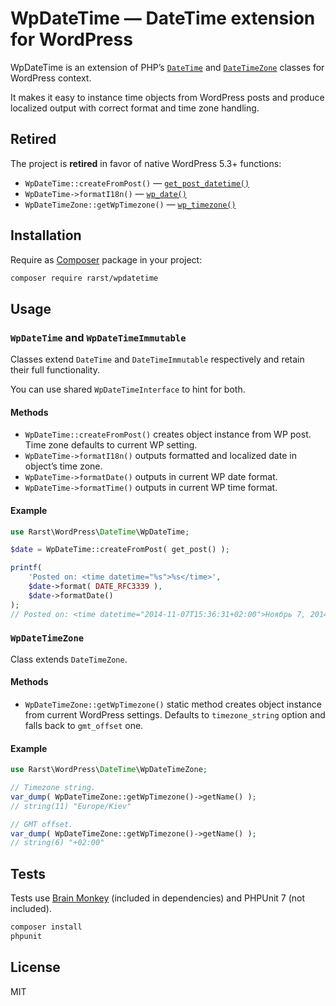 # WpDateTime — DateTime extension for WordPress

WpDateTime is an extension of PHP’s [`DateTime`](http://php.net/manual/en/class.datetime.php) and [`DateTimeZone`](http://php.net/manual/en/class.datetimezone.php) classes for WordPress context.

It makes it easy to instance time objects from WordPress posts and produce localized output with correct format and time zone handling.

## Retired

The project is **retired** in favor of native WordPress 5.3+ functions:

- `WpDateTime::createFromPost()` — [`get_post_datetime()`](https://developer.wordpress.org/reference/functions/get_post_datetime/)
- `WpDateTime->formatI18n()` — [`wp_date()`](https://developer.wordpress.org/reference/functions/wp_date/)
- `WpDateTimeZone::getWpTimezone()` — [`wp_timezone()`](https://developer.wordpress.org/reference/functions/wp_timezone/)

## Installation

Require as [Composer](https://getcomposer.org/) package in your project:

```bash
composer require rarst/wpdatetime
```

## Usage

### `WpDateTime` and `WpDateTimeImmutable`

Classes extend `DateTime` and `DateTimeImmutable` respectively and retain their full functionality.

You can use shared `WpDateTimeInterface` to hint for both.

#### Methods

- `WpDateTime::createFromPost()` creates object instance from WP post. Time zone defaults to current WP setting.
- `WpDateTime->formatI18n()` outputs formatted and localized date in object’s time zone.
- `WpDateTime->formatDate()` outputs in current WP date format.
- `WpDateTime->formatTime()` outputs in current WP time format.

#### Example

```php
use Rarst\WordPress\DateTime\WpDateTime;

$date = WpDateTime::createFromPost( get_post() );

printf(
	'Posted on: <time datetime="%s">%s</time>',
	$date->format( DATE_RFC3339 ),
	$date->formatDate()
);
// Posted on: <time datetime="2014-11-07T15:36:31+02:00">Ноябрь 7, 2014</time>
```

### `WpDateTimeZone`

Class extends `DateTimeZone`.

#### Methods

- `WpDateTimeZone::getWpTimezone()` static method creates object instance from current WordPress settings. Defaults to `timezone_string` option and falls back to `gmt_offset` one.

#### Example

```php
use Rarst\WordPress\DateTime\WpDateTimeZone;

// Timezone string.
var_dump( WpDateTimeZone::getWpTimezone()->getName() );
// string(11) "Europe/Kiev"

// GMT offset.
var_dump( WpDateTimeZone::getWpTimezone()->getName() );
// string(6) "+02:00"
```

## Tests

Tests use [Brain Monkey](https://brain-wp.github.io/BrainMonkey/) (included in dependencies) and PHPUnit 7 (not included).

```bash
composer install
phpunit
```

## License

MIT
